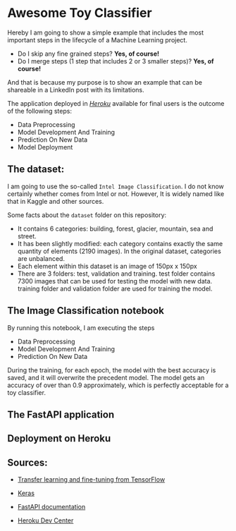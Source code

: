 # Awesome Toy Classifier

Hereby I am going to show a simple example that includes the most important steps in the lifecycle of a Machine Learning project. 

- Do I skip any fine grained steps? **Yes, of course!**
- Do I merge steps (1 step that includes 2 or 3 smaller steps)? **Yes, of course!** 

And that is because my purpose is to show an example that can be shareable in a LinkedIn post with its limitations.

The application deployed in *[Heroku](https://awesome-classifier.herokuapp.com/)* available for final users is the outcome of the following steps:

- Data Preprocessing
- Model Development And Training
- Prediction On New Data
- Model Deployment

## The dataset: 

I am going to use the so-called `Intel Image Classification`. I do not know certainly whether comes from Intel or not. However, It is widely named like that in Kaggle and other sources.  

Some facts about the `dataset` folder on this repository:

- It contains 6 categories: building, forest, glacier, mountain, sea and street.
- It has been slightly modified: each category contains exactly the same quantity of elements (2190 images). In the original dataset, categories are unbalanced.
- Each element within this dataset is an image of 150px x 150px
- There are 3 folders: test, validation and training. test folder contains 7300 images that can be used for testing the model with new data. training folder and validation folder are used for training the model.

## The **Image Classification** notebook

By running this notebook, I am executing the steps

- Data Preprocessing
- Model Development And Training
- Prediction On New Data

During the training, for each epoch, the model with the best accuracy is saved, and it will overwrite the precedent model. The model gets an accuracy of over than 0.9 approximately, which is perfectly acceptable for a toy classifier.

## The **FastAPI** application

## Deployment on Heroku

## Sources:

- [Transfer learning and fine-tuning from TensorFlow](https://www.tensorflow.org/tutorials/images/transfer_learning)

- [Keras](https://keras.io)

- [FastAPI documentation](https://fastapi.tiangolo.com)

- [Heroku Dev Center](https://devcenter.heroku.com)